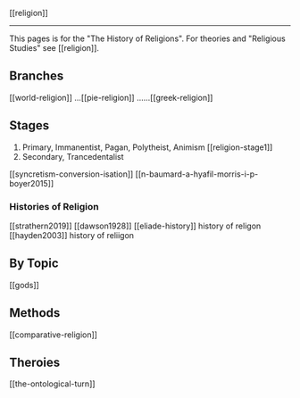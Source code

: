[[religion]]

---

This pages is for the "The History of Religions". For theories and "Religious Studies" see [[religion]].


## Branches
[[world-religion]]
...[[pie-religion]]
......[[greek-religion]]


## Stages
1. Primary, Immanentist, Pagan, Polytheist, Animism [[religion-stage1]]
2. Secondary, Trancedentalist

[[syncretism-conversion-isation]]
[[n-baumard-a-hyafil-morris-i-p-boyer2015]]

### Histories of Religion
[[strathern2019]]
[[dawson1928]]
[[eliade-history]] history of religon
[[hayden2003]] history of reliigon

## By Topic
[[gods]]


## Methods
[[comparative-religion]]

## Theroies
[[the-ontological-turn]]